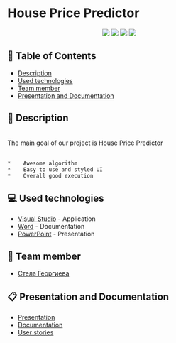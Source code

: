 # House Price Predictor
<p align = "center">
   <img src = "https://img.shields.io/github/languages/count/codingburgas/2425-11-b-pp-student-practices-system-for-ai-experiments-SPGeorgieva21?style=flat">
   <img src = "https://img.shields.io/github/repo-size/codingburgas/2425-11-b-pp-student-practices-system-for-ai-experiments-SPGeorgieva21?style=flat">
   <img src = "https://img.shields.io/github/stars/codingburgas/2425-11-b-pp-student-practices-system-for-ai-experiments-SPGeorgieva21?style=social">
   <img src = "https://img.shields.io/github/contributors/codingburgas/2425-11-b-pp-student-practices-system-for-ai-experiments-SPGeorgieva21?style=flat">
</p>
	
## :pencil: Table of Contents
- [Description](#description)
- [Used technologies](#used_technologies)
- [Team member](#team_members)
- [Presentation and Documentation](#documentation)
	
## :book: Description <a name="description"></a>
<br>
 The main goal of our project is House Price Predictor
<br>
<br>

	*    Awesome algorithm 
	*    Easy to use and styled UI
	*    Overall good execution
	
## :computer: Used technologies <a name="used_technologies"></a>
- [Visual Studio](https://visualstudio.microsoft.com/) - Application
- [Word](https://www.microsoft.com/en-us/microsoft-365/word) - Documentation
- [PowerPoint](https://www.microsoft.com/en-us/microsoft-365/powerpoint) - Presentation

## :busts_in_silhouette: Team member <a name="team_member"></a>
- [Стела Георгиева](https://github.com/SPGeorgieva21) 


## :clipboard: Presentation and Documentation <a name="documentation"></a>
+ [Presentation](https://github.com/2425-11-b-pp-student-practices-assignment-SPGeorgieva21/blob/main/Documents/Presentation.ods)
+ [Documentation](https://github.com/2425-11-b-pp-student-practices-assignment-SPGeorgieva21/blob/main/Documents/Documentation.docx)
+ [User stories](https://github.com/2425-11-b-pp-student-practices-assignment-SPGeorgieva21/blob/main/Documents/Documents/user_stories.docx.docx)

